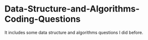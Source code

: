 # Data-Structure-and-Algorithms-Coding-Questions
It includes some data structure and algorithms questions I did before.
